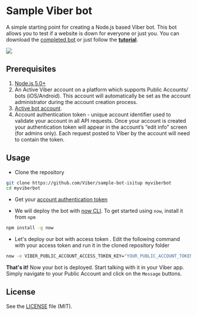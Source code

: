 # Sample Viber bot

A simple starting point for creating a Node.js based Viber bot. This bot allows you to test if a website is down for everyone or just you.
You can download the [completed bot](https://github.com/Viber/sample-bot-isitup/archive/master.zip) or just follow the [**tutorial**](docs/TUTORIAL.md).

![][1]

## Prerequisites

1. [Node.js 5.0+](http://nodejs.org)
1. An Active Viber account on a platform which supports Public Accounts/ bots (iOS/Android). This account will automatically be set as the account administrator during the account creation process.
1. [Active bot account](https://developers.viber.com).
1. Account authentication token - unique account identifier used to validate your account in all API requests. Once your account is created your authentication token will appear in the account’s “edit info” screen (for admins only). Each request posted to Viber by the account will need to contain the token.

## Usage

* Clone the repository

```bash
git clone https://github.com/Viber/sample-bot-isitup myviberbot
cd myviberbot
```

* Get your [account authentication token](https://developers.viber.com/docs/general/get-started/#get-started-with-bots/)

* We will deploy the bot with [now CLI](https://zeit.co/now/). To get started using `now`, install it from `npm`

```bash
npm install -g now
```

* Let's deploy our bot with access token . Edit the following command with your access token and run it in the cloned repository folder

```bash
now -e VIBER_PUBLIC_ACCOUNT_ACCESS_TOKEN_KEY="YOUR_PUBLIC_ACCOUNT_TOKEN"
```

**That's it!** Now your bot is deployed. Start talking with it in your Viber app. Simply navigate to your Public Account and click on the `Message` buttons.

## License

See the [LICENSE](LICENSE.md) file (MIT).

[1]: output.gif
